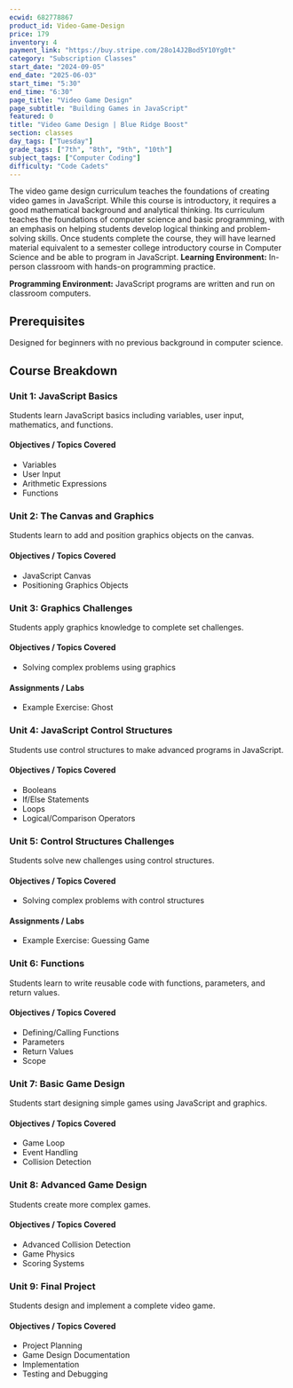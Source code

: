 ```yaml
---
ecwid: 682778867
product_id: Video-Game-Design
price: 179
inventory: 4
payment_link: "https://buy.stripe.com/28o14J2Bod5Y10Yg0t"
category: "Subscription Classes"
start_date: "2024-09-05"
end_date: "2025-06-03"
start_time: "5:30"
end_time: "6:30"
page_title: "Video Game Design"
page_subtitle: "Building Games in JavaScript"
featured: 0
title: "Video Game Design | Blue Ridge Boost"
section: classes
day_tags: ["Tuesday"]
grade_tags: ["7th", "8th", "9th", "10th"]
subject_tags: ["Computer Coding"]
difficulty: "Code Cadets"
---
```

The video game design curriculum teaches the foundations of creating video games in JavaScript. While this course is introductory, it requires a good mathematical background and analytical thinking. Its curriculum teaches the foundations of computer science and basic programming, with an emphasis on helping students develop logical thinking and problem-solving skills. Once students complete the course, they will have learned material equivalent to a semester college introductory course in Computer Science and be able to program in JavaScript.
**Learning Environment:** In-person classroom with hands-on programming practice.

**Programming Environment:** JavaScript programs are written and run on classroom computers.

## Prerequisites
Designed for beginners with no previous background in computer science.

## Course Breakdown

### Unit 1: JavaScript Basics
Students learn JavaScript basics including variables, user input, mathematics, and functions.

#### Objectives / Topics Covered
- Variables
- User Input
- Arithmetic Expressions
- Functions

### Unit 2: The Canvas and Graphics
Students learn to add and position graphics objects on the canvas.

#### Objectives / Topics Covered
- JavaScript Canvas
- Positioning Graphics Objects

### Unit 3: Graphics Challenges
Students apply graphics knowledge to complete set challenges.

#### Objectives / Topics Covered
- Solving complex problems using graphics

#### Assignments / Labs
- Example Exercise: Ghost

### Unit 4: JavaScript Control Structures
Students use control structures to make advanced programs in JavaScript.

#### Objectives / Topics Covered
- Booleans
- If/Else Statements
- Loops
- Logical/Comparison Operators

### Unit 5: Control Structures Challenges
Students solve new challenges using control structures.

#### Objectives / Topics Covered
- Solving complex problems with control structures

#### Assignments / Labs
- Example Exercise: Guessing Game

### Unit 6: Functions
Students learn to write reusable code with functions, parameters, and return values.

#### Objectives / Topics Covered
- Defining/Calling Functions
- Parameters
- Return Values
- Scope

### Unit 7: Basic Game Design
Students start designing simple games using JavaScript and graphics.

#### Objectives / Topics Covered
- Game Loop
- Event Handling
- Collision Detection

### Unit 8: Advanced Game Design
Students create more complex games.

#### Objectives / Topics Covered
- Advanced Collision Detection
- Game Physics
- Scoring Systems

### Unit 9: Final Project
Students design and implement a complete video game.

#### Objectives / Topics Covered
- Project Planning
- Game Design Documentation
- Implementation
- Testing and Debugging

